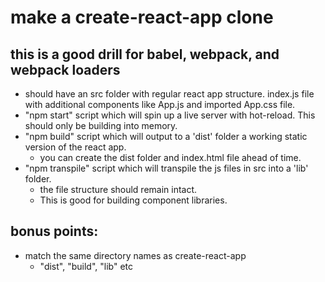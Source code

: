 # make a create-react-app clone
## this is a good drill for babel, webpack, and webpack loaders

* should have an src folder with regular react app structure. index.js file with additional components like App.js and imported App.css file.
* "npm start" script which will spin up a live server with hot-reload. This should only be building into memory.
* "npm build" script which will output to a 'dist' folder a working static version of the react app.
  * you can create the dist folder and index.html file ahead of time.
* "npm transpile" script which will transpile the js files in src into a 'lib' folder.
  * the file structure should remain intact.
  * This is good for building component libraries.

## bonus points:
* match the same directory names as create-react-app
  * "dist", "build", "lib" etc